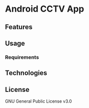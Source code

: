 # Android CCTV App

## Features

## Usage

### Requirements

## Technologies

## License
GNU General Public License v3.0
